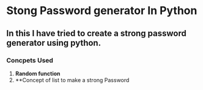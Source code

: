 # Stong Password generator In Python

## In this I have tried to create a strong password generator using python.

### Concpets Used
1. **Random function** 
2. **Concept of list to make a strong Password
